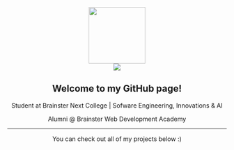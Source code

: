 <div class="header" align="center">
  <img src="https://i.imgur.com/e79NBjs.png" width="130" height="130"><br>
    <a href="https://www.linkedin.com/in/lukakl/"><img src="https://img.shields.io/badge/LinkedIn-blue?style=for-the-badge&logo=linkedin&logoColor=white"></a>
  <h2>Welcome to my GitHub page!</h2>
  <p>Student at Brainster Next College | Sofware Engineering, Innovations & AI</p>
  <p>Alumni @ Brainster Web Development Academy</p>
  <hr>
  <p>You can check out all of my projects below :)</p>
</div>
